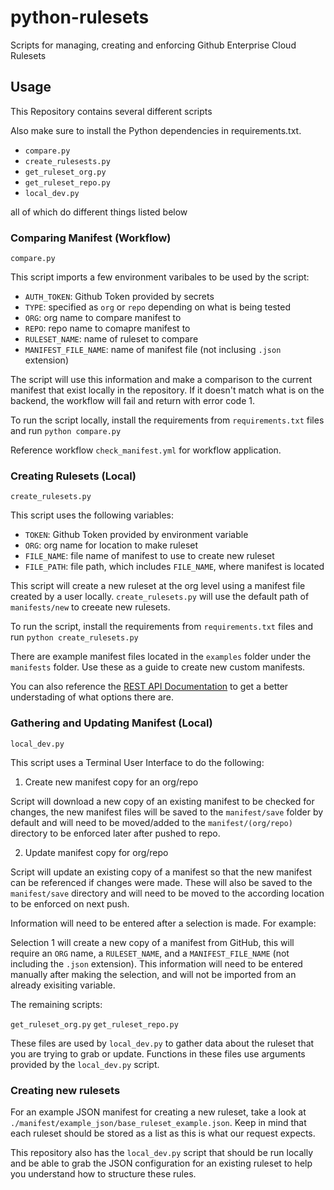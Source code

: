 # python-rulesets

Scripts for managing, creating and enforcing Github Enterprise Cloud Rulesets

## Usage

This Repository contains several different scripts

Also make sure to install the Python dependencies in requirements.txt.

- `compare.py`
- `create_rulesests.py`
- `get_ruleset_org.py`
- `get_ruleset_repo.py`
- `local_dev.py`

all of which do different things listed below

### Comparing Manifest (Workflow)

`compare.py`

This script imports a few environment varibales to be used by the script:

- `AUTH_TOKEN`: Github Token provided by secrets
- `TYPE`: specified as `org` or `repo` depending on what is being tested
- `ORG`: org name to compare manifest to
- `REPO`: repo name to comapre manifest to
- `RULESET_NAME`: name of ruleset to compare
- `MANIFEST_FILE_NAME`: name of manifest file (not inclusing `.json` extension)

The script will use this information and make a comparison to the current manifest that exist locally in the repository. If it doesn't match
what is on the backend, the workflow will fail and return with error code 1.

To run the script locally, install the requirements from `requirements.txt` files and run `python compare.py`

Reference workflow `check_manifest.yml` for workflow application.

### Creating Rulesets (Local)

`create_rulesets.py`

This script uses the following variables:

- `TOKEN`: Github Token provided by environment variable
- `ORG`: org name for location to make ruleset
- `FILE_NAME`: file name of manifest to use to create new ruleset
- `FILE_PATH`: file path, which includes `FILE_NAME`, where manifest is located

This script will create a new ruleset at the org level using a manifest file created by a user locally. `create_rulesets.py` will use the default path of `manifests/new` to creeate new rulesets. 

To run the script, install the requirements from `requirements.txt` files and run `python create_rulesets.py`

There are example manifest files located in the `examples` folder under the `manifests` folder. Use these as a guide to create new custom manifests.

You can also reference the [REST API Documentation](https://docs.github.com/en/rest?apiVersion=2022-11-28) to get a better understading of what options there are.

### Gathering and Updating Manifest (Local)

`local_dev.py`

This script uses a Terminal User Interface to do the following:

1. Create new manifest copy for an org/repo

Script will download a new copy of an existing manifest to be checked for changes, the new manifest files will be saved to the `manifest/save` folder by default and will need to be moved/added to the `manifest/(org/repo)` directory to be enforced later after pushed to repo.

2. Update manifest copy for org/repo

Script will update an existing copy of a manifest so that the new manifest can be referenced if changes were made. These will also be saved to the `manifest/save` directory and will need to be moved to the according location to be enforced on next push.

Information will need to be entered after a selection is made. For example:

Selection 1 will create a new copy of a manifest from GitHub, this will require an `ORG` name, a `RULESET_NAME`, and a `MANIFEST_FILE_NAME` (not including the `.json` extension). This information will need to be entered manually after making the selection, and will not be imported from an already exisiting variable.

The remaining scripts:

`get_ruleset_org.py`
`get_ruleset_repo.py`

These files are used by `local_dev.py` to gather data about the ruleset that you are trying to grab or update. Functions in these files use arguments provided
by the `local_dev.py` script.

### Creating new rulesets

For an example JSON manifest for creating a new ruleset, take a look at `./manifest/example_json/base_ruleset_example.json`. Keep in mind that each ruleset should be stored as a list as this is what our request expects. 

This repository also has the `local_dev.py` script that should be run locally and be able to grab the JSON configuration for an existing ruleset to help you understand how to structure these rules.
